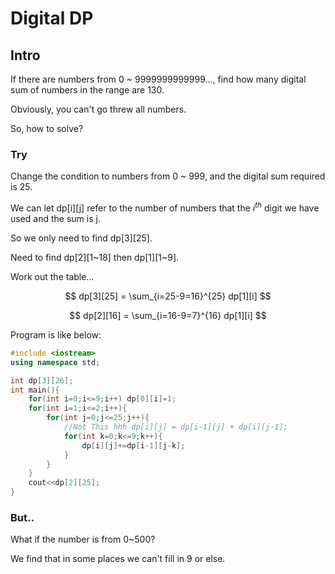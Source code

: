 # Digital DP

## Intro

If there are numbers from 0 ~ 9999999999999..., find how many digital sum of numbers in the range are 130.

Obviously, you can't go threw all numbers.

So, how to solve?

### Try

Change the condition to numbers from 0 ~ 999, and the digital sum required is 25.

We can let dp[i][j] refer to the number of numbers that the $i^{th}$ digit we have used and the sum is j.

So we only need to find dp[3][25].

Need to find dp[2][1~18] then dp[1][1~9].

Work out the table...

$$
dp[3][25] = \sum_{i=25-9=16}^{25} dp[1][i]
$$

$$
dp[2][16] = \sum_{i=16-9=7}^{16} dp[1][i]
$$


Program is like below:

```cpp
#include <iostream>
using namespace std;

int dp[3][26];
int main(){
    for(int i=0;i<=9;i++) dp[0][i]=1;
    for(int i=1;i<=2;i++){
        for(int j=0;j<=25;j++){
            //Not This hhh dp[i][j] = dp[i-1][j] + dp[i][j-1];
            for(int k=0;k<=9;k++){
                dp[i][j]+=dp[i-1][j-k];
            }
        }
    }
    cout<<dp[2][25];
}
```

### But..

What if the number is from 0~500?

We find that in some places we can't fill in 9 or else.

